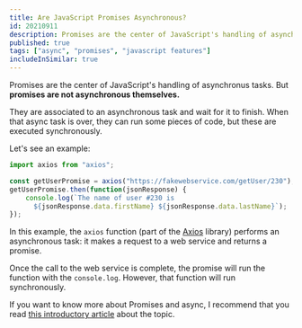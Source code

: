 ```yaml
---
title: Are JavaScript Promises Asynchronous?
id: 20210911
description: Promises are the center of JavaScript's handling of asynchronus tasks. But promises are not asynchronous themselves. Find out how they really work.
published: true
tags: ["async", "promises", "javascript features"]
includeInSimilar: true
---
```

Promises are the center of JavaScript's handling of asynchronus tasks. But **promises are not asynchronous themselves.** 

They are associated to an asynchronous task and wait for it to finish. When that async
task is over, they can run some pieces of code, but these are executed synchronously.

Let's see an example:

```javascript
import axios from "axios";

const getUserPromise = axios("https://fakewebservice.com/getUser/230");
getUserPromise.then(function(jsonResponse) {
    console.log(`The name of user #230 is 
      ${jsonResponse.data.firstName} ${jsonResponse.data.lastName}`);
});
```

In this example, the `axios` function (part of the [Axios](https://axios-http.com/) library) performs an asynchronous task: it makes a request to a web service and returns a promise.

Once the call to the web service is complete, the promise will run the function with the `console.log`. However, that function will run synchronously.

If you want to know more about Promises and async, I recommend that you read [this introductory article](/what-does-async-do.md) about the topic.
